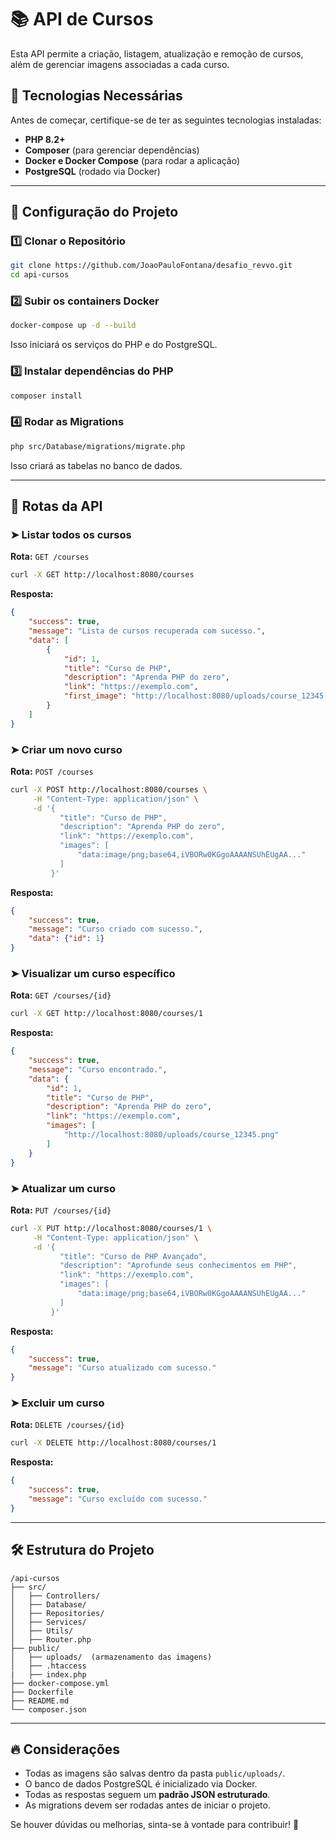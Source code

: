 # 📚 API de Cursos

Esta API permite a criação, listagem, atualização e remoção de cursos, além de gerenciar imagens associadas a cada curso.

## 🚀 Tecnologias Necessárias

Antes de começar, certifique-se de ter as seguintes tecnologias instaladas:

- **PHP 8.2+**
- **Composer** (para gerenciar dependências)
- **Docker e Docker Compose** (para rodar a aplicação)
- **PostgreSQL** (rodado via Docker)

---

## 📌 Configuração do Projeto

### 1️⃣ Clonar o Repositório
```sh
git clone https://github.com/JoaoPauloFontana/desafio_revvo.git
cd api-cursos
```

### 2️⃣ Subir os containers Docker
```sh
docker-compose up -d --build
```
Isso iniciará os serviços do PHP e do PostgreSQL.

### 3️⃣ Instalar dependências do PHP
```sh
composer install
```

### 4️⃣ Rodar as Migrations
```sh
php src/Database/migrations/migrate.php
```
Isso criará as tabelas no banco de dados.

---

## 📡 Rotas da API

### ➤ Listar todos os cursos
**Rota:** `GET /courses`
```sh
curl -X GET http://localhost:8080/courses
```
**Resposta:**
```json
{
    "success": true,
    "message": "Lista de cursos recuperada com sucesso.",
    "data": [
        {
            "id": 1,
            "title": "Curso de PHP",
            "description": "Aprenda PHP do zero",
            "link": "https://exemplo.com",
            "first_image": "http://localhost:8080/uploads/course_12345.png"
        }
    ]
}
```

### ➤ Criar um novo curso
**Rota:** `POST /courses`
```sh
curl -X POST http://localhost:8080/courses \
     -H "Content-Type: application/json" \
     -d '{
           "title": "Curso de PHP",
           "description": "Aprenda PHP do zero",
           "link": "https://exemplo.com",
           "images": [
               "data:image/png;base64,iVBORw0KGgoAAAANSUhEUgAA..."
           ]
         }'
```
**Resposta:**
```json
{
    "success": true,
    "message": "Curso criado com sucesso.",
    "data": {"id": 1}
}
```

### ➤ Visualizar um curso específico
**Rota:** `GET /courses/{id}`
```sh
curl -X GET http://localhost:8080/courses/1
```
**Resposta:**
```json
{
    "success": true,
    "message": "Curso encontrado.",
    "data": {
        "id": 1,
        "title": "Curso de PHP",
        "description": "Aprenda PHP do zero",
        "link": "https://exemplo.com",
        "images": [
            "http://localhost:8080/uploads/course_12345.png"
        ]
    }
}
```

### ➤ Atualizar um curso
**Rota:** `PUT /courses/{id}`
```sh
curl -X PUT http://localhost:8080/courses/1 \
     -H "Content-Type: application/json" \
     -d '{
           "title": "Curso de PHP Avançado",
           "description": "Aprofunde seus conhecimentos em PHP",
           "link": "https://exemplo.com",
           "images": [
               "data:image/png;base64,iVBORw0KGgoAAAANSUhEUgAA..."
           ]
         }'
```
**Resposta:**
```json
{
    "success": true,
    "message": "Curso atualizado com sucesso."
}
```

### ➤ Excluir um curso
**Rota:** `DELETE /courses/{id}`
```sh
curl -X DELETE http://localhost:8080/courses/1
```
**Resposta:**
```json
{
    "success": true,
    "message": "Curso excluído com sucesso."
}
```

---

## 🛠️ Estrutura do Projeto

```
/api-cursos
├── src/
│   ├── Controllers/
│   ├── Database/
│   ├── Repositories/
│   ├── Services/
│   ├── Utils/
│   ├── Router.php
├── public/
│   ├── uploads/  (armazenamento das imagens)
│   ├── .htaccess
|   ├── index.php 
├── docker-compose.yml
├── Dockerfile
├── README.md
└── composer.json
```

---

## 🔥 Considerações
- Todas as imagens são salvas dentro da pasta `public/uploads/`.
- O banco de dados PostgreSQL é inicializado via Docker.
- Todas as respostas seguem um **padrão JSON estruturado**.
- As migrations devem ser rodadas antes de iniciar o projeto.

Se houver dúvidas ou melhorias, sinta-se à vontade para contribuir! 🚀
